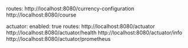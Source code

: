 routes:
http://localhost:8080/currency-configuration
http://localhost:8080/course

actuator:
enabled: true
routes:
http://localhost:8080/actuator
http://localhost:8080/actuator/health
http://localhost:8080/actuator/info
http://localhost:8080/actuator/prometheus